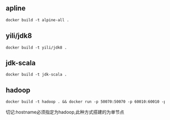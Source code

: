 ## apline

```dockerfile
docker build -t alpine-all .
```

## yili/jdk8 

```
docker build -t yili/jdk8 .
```

## jdk-scala

```
docker build -t jdk-scala .
```

## hadoop

```dockerfile
docker build -t hadoop . && docker run -p 50070:50070 -p 60010:60010 -p 8081:8081 -p 2181:2181 -p 19888:19888 -p 8020:8020 -p 9092:9092 -p 9093:9093 -p 9001:9000 -p 8088:8088 --name hadoop -h hadoop   hadoop 
```

切记:hostname必须指定为hadoop,此种方式搭建的为单节点



